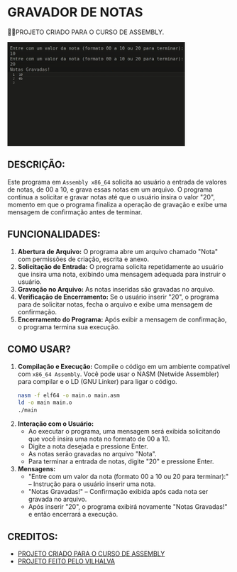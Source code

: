 # GRAVADOR DE NOTAS
👨‍🏫PROJETO CRIADO PARA O CURSO DE ASSEMBLY.

<img src="./IMAGENS/FOTO_01.png" align="center" width="400"> <br>
<img src="./IMAGENS/FOTO_02.png" align="center" width="400"> <br>

## DESCRIÇÃO:
Este programa em `Assembly x86_64` solicita ao usuário a entrada de valores de notas, de 00 a 10, e grava essas notas em um arquivo. O programa continua a solicitar e gravar notas até que o usuário insira o valor "20", momento em que o programa finaliza a operação de gravação e exibe uma mensagem de confirmação antes de terminar.

## FUNCIONALIDADES:
1. **Abertura de Arquivo:** O programa abre um arquivo chamado "Nota" com permissões de criação, escrita e anexo.
2. **Solicitação de Entrada:** O programa solicita repetidamente ao usuário que insira uma nota, exibindo uma mensagem adequada para instruir o usuário.
3. **Gravação no Arquivo:** As notas inseridas são gravadas no arquivo.
4. **Verificação de Encerramento:** Se o usuário inserir "20", o programa para de solicitar notas, fecha o arquivo e exibe uma mensagem de confirmação.
5. **Encerramento do Programa:** Após exibir a mensagem de confirmação, o programa termina sua execução.

## COMO USAR?
1. **Compilação e Execução:** Compile o código em um ambiente compatível com `x86_64 Assembly`. Você pode usar o NASM (Netwide Assembler) para compilar e o LD (GNU Linker) para ligar o código.
    ```sh
    nasm -f elf64 -o main.o main.asm
    ld -o main main.o
    ./main
    ```
2. **Interação com o Usuário:** 
    - Ao executar o programa, uma mensagem será exibida solicitando que você insira uma nota no formato de 00 a 10.
    - Digite a nota desejada e pressione Enter.
    - As notas serão gravadas no arquivo "Nota".
    - Para terminar a entrada de notas, digite "20" e pressione Enter.
3. **Mensagens:**
    - "Entre com um valor da nota (formato 00 a 10 ou 20 para terminar):" – Instrução para o usuário inserir uma nota.
    - "Notas Gravadas!" – Confirmação exibida após cada nota ser gravada no arquivo.
    - Após inserir "20", o programa exibirá novamente "Notas Gravadas!" e então encerrará a execução.

## CREDITOS:
- [PROJETO CRIADO PARA O CURSO DE ASSEMBLY](https://github.com/VILHALVA/CURSO-DE-ASSEMBLY)
- [PROJETO FEITO PELO VILHALVA](https://github.com/VILHALVA)


